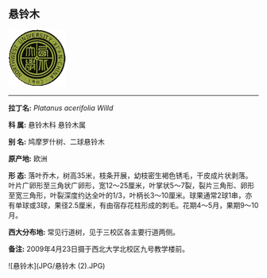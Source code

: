 ## 悬铃木

![西北大学校园网络植物志](JPG/nwu.gif)

---

**拉丁名:**  _Platanus acerifolia Willd_

**科 属:** 悬铃木科 悬铃木属

**别 名:** 鸠摩罗什树、二球悬铃木

**原产地:** 欧洲

**形  态:** 落叶乔木，树高35米，枝条开展，幼枝密生褐色锈毛，干皮成片状剥落。叶片广卵形至三角状广卵形，宽12～25厘米，叶掌状5～7裂，裂片三角形、卵形至宽三角形，叶裂深度约达全叶的1/3，叶柄长3～10厘米。球果通常2球1串，亦有单球或3球，果径2.5厘米，有由宿存花柱形成的刺毛。花期4～5月，果期9～10月。

**西大分布地:** 常见行道树，见于三校区各主要行道两侧。

**备注:** 2009年4月23日摄于西北大学北校区九号教学楼前。

![悬铃木](JPG/悬铃木 (2).JPG) 


